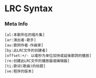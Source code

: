 LRC Syntax
==========



### Meta Info

```
[al:本歌所在的唱片集]
[ar:演出者-歌手]
[au:歌詞作者-作曲家]
[by:此LRC文件的创建者]
[offset:+/- 以毫秒为单位加快或延後歌詞的播放]
[re:创建此LRC文件的播放器或编辑器]
[ti:歌词(歌曲)的标题]
[ve:程序的版本]
```